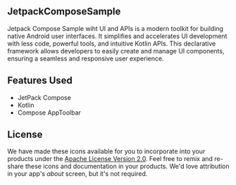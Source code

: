 ## JetpackComposeSample
Jetpack Compose Sample wiht UI and APIs is a modern toolkit for building native Android user interfaces. It simplifies and accelerates UI development with less code, powerful tools, and intuitive Kotlin APIs. This declarative framework allows developers to easily create and manage UI components, ensuring a seamless and responsive user experience.


## Features Used

- JetPack Compose
- Kotlin 
- Compose AppToolbar



## License

We have made these icons available for you to incorporate into your products under the [Apache License Version 2.0](https://www.apache.org/licenses/LICENSE-2.0.txt). Feel free to remix and re-share these icons and documentation in your products.
We'd love attribution in your app's *about* screen, but it's not required.

